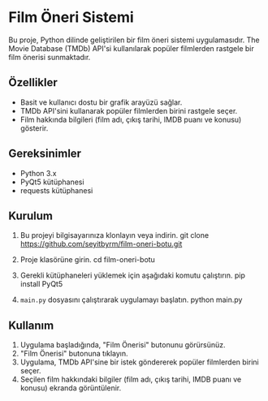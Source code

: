 # Film Öneri Sistemi

Bu proje, Python dilinde geliştirilen bir film öneri sistemi uygulamasıdır. The Movie Database (TMDb) API'si kullanılarak popüler filmlerden rastgele bir film önerisi sunmaktadır.

## Özellikler

- Basit ve kullanıcı dostu bir grafik arayüzü sağlar.
- TMDb API'sini kullanarak popüler filmlerden birini rastgele seçer.
- Film hakkında bilgileri (film adı, çıkış tarihi, IMDB puanı ve konusu) gösterir.

## Gereksinimler

- Python 3.x
- PyQt5 kütüphanesi
- requests kütüphanesi

## Kurulum

1. Bu projeyi bilgisayarınıza klonlayın veya indirin.
git clone https://github.com/seyitbyrm/film-oneri-botu.git

2. Proje klasörüne girin.
cd film-oneri-botu

3. Gerekli kütüphaneleri yüklemek için aşağıdaki komutu çalıştırın.
pip install PyQt5

4. `main.py` dosyasını çalıştırarak uygulamayı başlatın.
python main.py

## Kullanım

1. Uygulama başladığında, "Film Önerisi" butonunu görürsünüz.
2. "Film Önerisi" butonuna tıklayın.
3. Uygulama, TMDb API'sine bir istek göndererek popüler filmlerden birini seçer.
4. Seçilen film hakkındaki bilgiler (film adı, çıkış tarihi, IMDB puanı ve konusu) ekranda görüntülenir.
